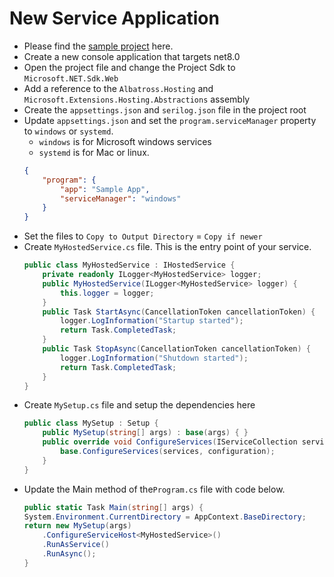 # New Service Application
* Please find the [sample project](../Sample.Daemon/) here.
* Create a new console application that targets net8.0
* Open the project file and change the Project Sdk to `Microsoft.NET.Sdk.Web`
* Add a reference to the `Albatross.Hosting` and `Microsoft.Extensions.Hosting.Abstractions` assembly
* Create the `appsettings.json` and `serilog.json` file in the project root
* Update `appsettings.json` and set the `program.serviceManager` property to `windows` or `systemd`.
	* `windows` is for Microsoft windows services
	* `systemd` is for Mac or linux.
	```json
	{
		"program": {
			"app": "Sample App",
			"serviceManager": "windows"
		}
	}
	```
* Set the files to `Copy to Output Directory` = `Copy if newer`
* Create `MyHostedService.cs` file.  This is the entry point of your service.
	```csharp
	public class MyHostedService : IHostedService {
		private readonly ILogger<MyHostedService> logger;
		public MyHostedService(ILogger<MyHostedService> logger) {
			this.logger = logger;
		}
		public Task StartAsync(CancellationToken cancellationToken) {
			logger.LogInformation("Startup started");
			return Task.CompletedTask;
		}
		public Task StopAsync(CancellationToken cancellationToken) {
			logger.LogInformation("Shutdown started");
			return Task.CompletedTask;
		}
	}
	```
* Create `MySetup.cs` file and setup the dependencies here
	```csharp
	public class MySetup : Setup {
		public MySetup(string[] args) : base(args) { }
		public override void ConfigureServices(IServiceCollection services, IConfiguration configuration) {
			base.ConfigureServices(services, configuration);
		}
	}
	```
* Update the Main method of the`Program.cs` file with code below.
	```csharp
	public static Task Main(string[] args) {
	System.Environment.CurrentDirectory = AppContext.BaseDirectory;
	return new MySetup(args)
		.ConfigureServiceHost<MyHostedService>()
		.RunAsService()
		.RunAsync();
	}
	```